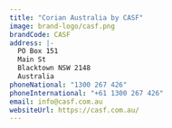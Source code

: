 ```yaml
---
title: "Corian Australia by CASF"
image: brand-logo/casf.png
brandCode: CASF
address: |-
  PO Box 151
  Main St
  Blacktown NSW 2148
  Australia
phoneNational: "1300 267 426"
phoneInternational: "+61 1300 267 426"
email: info@casf.com.au
websiteUrl: https://casf.com.au/
---
```

